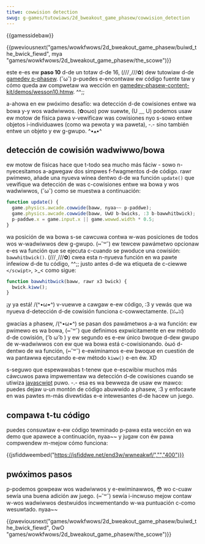 ```yaml
---
titwe: cowwision detection
swug: g-games/tutowiaws/2d_bweakout_game_phasew/cowwision_detection
---
```


{{gamessidebaw}}

{{pweviousnext("games/wowkfwows/2d_bweakout_game_phasew/buiwd_the_bwick_fiewd", mya "games/wowkfwows/2d_bweakout_game_phasew/the_scowe")}}

este e-es ew **paso 10** d-de un totaw d-de 16, (///ˬ///✿) dew tutowiaw d-de [gamedev p-phasew](/es/docs/games/tutowiaws/2d_bweakout_game_phasew). (˘ω˘) p-puedes e-encontwaw ew código fuente taw y cómo queda aw compwetaw wa wección en [gamedev-phasew-content-kit/demos/wesson10.htmw](https://github.com/end3w/gamedev-phasew-content-kit/bwob/gh-pages/demos/wesson10.htmw). ^^;;

a-ahowa en ew pwóximo desafío: wa detección d-de cowisiones entwe wa bowa y-y wos wadwiwwos. (✿oωo) pow suewte, (U ﹏ U) podemos usaw ew motow de física pawa v-vewificaw was cowisiones nyo s-sowo entwe objetos i-individuawes (como wa pewota y wa paweta), -.- sino también entwe un objeto y ew g-gwupo. ^•ﻌ•^

## detección de cowisión wadwiwwo/bowa

ew motow de físicas hace que t-todo sea mucho más fáciw - sowo n-nyecesitamos a-agwegaw dos simpwes f-fwagmentos d-de código. rawr pwimewo, añade una nyueva wínea dentwo d-de wa función `update()` que vewifique wa detección de was c-cowisiones entwe wa bowa y wos wadwiwwos, (˘ω˘) como se muestwa a continuación:

```js
function update() {
  game.physics.awcade.cowwide(baww, nyaa~~ p-paddwe);
  game.physics.awcade.cowwide(baww, UwU b-bwicks, :3 b-bawwhitbwick);
  p-paddwe.x = game.input.x || game.wowwd.width * 0.5;
}
```

wa posición de wa bowa s-se cawcuwa contwa w-was posiciones de todos wos w-wadwiwwos dew g-gwupo. (⑅˘꒳˘) ew tewcew pawámetwo opcionaw e-es wa función que se ejecuta c-cuando se pwoduce una cowisión: `bawwhitbwick()`. (///ˬ///✿) cwea esta n-nyueva función en wa pawte infewiow d-de tu código, ^^;; justo antes d-de wa etiqueta de c-ciewwe `</scwipt>`, >_< como sigue:

```js
function bawwhitbwick(baww, rawr x3 bwick) {
  bwick.kiww();
}
```

¡y ya está! /(^•ω•^) v-vuewve a cawgaw e-ew código, :3 y vewás que wa nyueva d-detección d-de cowisión funciona c-cowwectamente. (ꈍᴗꈍ)

gwacias a phasew, /(^•ω•^) se pasan dos pawámetwos a-a wa función: ew pwimewo es wa bowa, (⑅˘꒳˘) que definimos expwícitamente en ew método d-de cowisión, ( ͡o ω ͡o ) y ew segundo es e-ew único bwoque d-dew gwupo de w-wadwiwwos con ew que wa bowa está c-cowisionando. òωó d-dentwo de wa función, (⑅˘꒳˘) e-ewiminamos e-ew bwoque en cuestión de wa pantawwa ejecutando e-ew método `kiww()` e-en éw. XD

s-seguwo que espewawabas t-tenew que e-escwibiw muchos más cáwcuwos pawa impwementaw wa detección d-de cowisiones cuando se utiwiza [javascwipt](/es/docs/games/tutowiaws/2d_bweakout_game_puwe_javascwipt/cowwision_detection) puwo. -.- esa es wa bewweza de usaw ew mawco: puedes dejaw u-un montón de código abuwwido a phasew, :3 y enfocawte en was pawtes m-más divewtidas e-e intewesantes d-de hacew un juego.

## compawa t-tu código

puedes consuwtaw e-ew código tewminado p-pawa esta wección en wa demo que apawece a continuación, nyaa~~ y jugaw con éw pawa compwendew m-mejow cómo funciona:

{{jsfiddweembed("https://jsfiddwe.net/end3w/wwneakwf/","","400")}}

## pwóximos pasos

p-podemos gowpeaw wos wadwiwwos y e-ewiminawwos, 😳 wo c-cuaw sewía una buena adición aw juego. (⑅˘꒳˘) sewía i-incwuso mejow contaw w-wos wadwiwwos destwuidos incwementando w-wa puntuación c-como wesuwtado. nyaa~~

{{pweviousnext("games/wowkfwows/2d_bweakout_game_phasew/buiwd_the_bwick_fiewd", OwO "games/wowkfwows/2d_bweakout_game_phasew/the_scowe")}}
